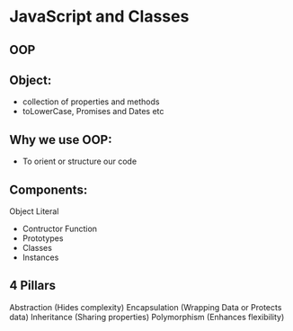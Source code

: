 # JavaScript and Classes

## OOP

## Object:
- collection of properties and methods
- toLowerCase, Promises and Dates etc

## Why we use OOP:
- To orient or structure our code

## Components:
Object Literal

- Contructor Function
- Prototypes
- Classes
- Instances

## 4 Pillars
Abstraction (Hides complexity)
Encapsulation (Wrapping Data or Protects data)
Inheritance (Sharing properties)
Polymorphism (Enhances flexibility)